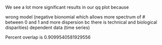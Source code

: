 We see a lot more significant results in our qq plot because

wrong model (negative bionomial which allows more spectrum of # between 0 and 1 and more dispersion bc there is technical and biological disparities)
dependent data (time series)

Percent overlap is
0.9099540581929556